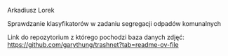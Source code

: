Arkadiusz Lorek

Sprawdzanie klasyfikatorów w zadaniu segregacji odpadów komunalnych

Link do repozytorium z którego pochodzi baza danych zdjęć:
https://github.com/garythung/trashnet?tab=readme-ov-file